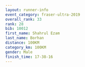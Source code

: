 ```yaml
---
layout: runner-info 
event_category: fraser-ultra-2019 
overall_rank: 33
rank: 28
bib: 10012
first_name: Shahrul Ezam
last_name: Borhan
distance: 100KM
category_km: 100KM
gender: Male
finish_time: 17-38-16
---
```

